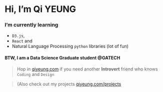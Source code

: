 # Hi, I’m Qi YEUNG
### I’m currently learning 
- `D3.js`, 
- `React` and 
- Natural Language Processing `python` libraries (lot of fun)
#### BTW, I am a Data Science Graduate student @GATECH

> Hop in [qiyeung.com](https://www.qiyeung.com) if you need another **Introvert** friend who knows `Coding` and `Design`

> (Also check out my projects [qiyeung.com/projects](https://www.qiyeung.com/projects)

<!---
qiyeung/qiyeung is a ✨ special ✨ repository because its `README.md` (this file) appears on your GitHub profile.
You can click the Preview link to take a look at your changes.
--->
